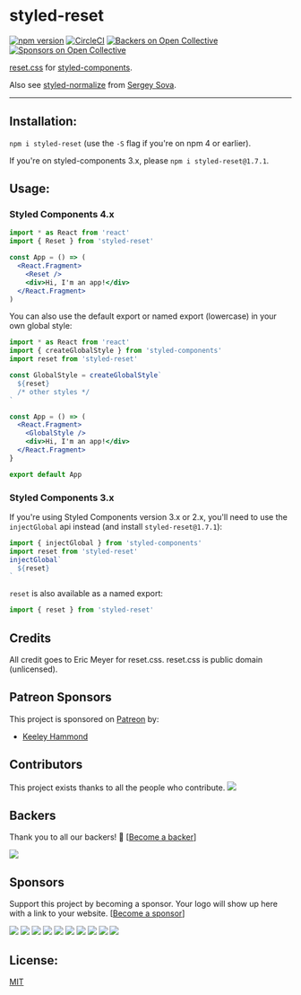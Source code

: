 # styled-reset

[![npm version](https://img.shields.io/npm/v/styled-reset.svg)](https://npm.im/styled-reset) [![CircleCI](https://circleci.com/gh/zacanger/styled-reset.svg?style=svg)](https://circleci.com/gh/zacanger/styled-reset)
[![Backers on Open Collective](https://opencollective.com/styled-reset/backers/badge.svg)](#backers) 
[![Sponsors on Open Collective](https://opencollective.com/styled-reset/sponsors/badge.svg)](#sponsors) 

[reset.css](https://meyerweb.com/eric/tools/css/reset/) for
[styled-components](https://github.com/styled-components/styled-components).

Also see [styled-normalize](https://www.npmjs.com/package/styled-normalize)
from [Sergey Sova](https://github.com/sergeysova).

--------

## Installation:

`npm i styled-reset` (use the `-S` flag if you're on npm 4 or earlier).

If you're on styled-components 3.x, please `npm i styled-reset@1.7.1`.

## Usage:

### Styled Components 4.x

```jsx
import * as React from 'react'
import { Reset } from 'styled-reset'

const App = () => (
  <React.Fragment>
    <Reset />
    <div>Hi, I'm an app!</div>
  </React.Fragment>
)
```

You can also use the default export or named export (lowercase) in your own
global style:

```jsx
import * as React from 'react'
import { createGlobalStyle } from 'styled-components'
import reset from 'styled-reset'

const GlobalStyle = createGlobalStyle`
  ${reset}
  /* other styles */
`

const App = () => (
  <React.Fragment>
    <GlobalStyle />
    <div>Hi, I'm an app!</div>
  </React.Fragment>
}

export default App
```

### Styled Components 3.x

If you're using Styled Components version 3.x or 2.x, you'll need to use the
`injectGlobal` api instead (and install `styled-reset@1.7.1`):

```javascript
import { injectGlobal } from 'styled-components'
import reset from 'styled-reset'
injectGlobal`
  ${reset}
`
```

`reset` is also available as a named export:

```javascript
import { reset } from 'styled-reset'
```

## Credits

All credit goes to Eric Meyer for reset.css. reset.css is public domain (unlicensed).

## Patreon Sponsors

This project is sponsored on [Patreon](https://www.patreon.com/zacanger) by:

* [Keeley Hammond](https://github.com/VerteDinde)

## Contributors

This project exists thanks to all the people who contribute. 
<a href="https://github.com/zacanger/styled-reset/graphs/contributors"><img src="https://opencollective.com/styled-reset/contributors.svg?width=890&button=false" /></a>

## Backers

Thank you to all our backers! 🙏 [[Become a backer](https://opencollective.com/styled-reset#backer)]

<a href="https://opencollective.com/styled-reset#backers" target="_blank"><img src="https://opencollective.com/styled-reset/backers.svg?width=890"></a>

## Sponsors

Support this project by becoming a sponsor. Your logo will show up here with a link to your website. [[Become a sponsor](https://opencollective.com/styled-reset#sponsor)]

<a href="https://opencollective.com/styled-reset/sponsor/0/website" target="_blank"><img src="https://opencollective.com/styled-reset/sponsor/0/avatar.svg"></a>
<a href="https://opencollective.com/styled-reset/sponsor/1/website" target="_blank"><img src="https://opencollective.com/styled-reset/sponsor/1/avatar.svg"></a>
<a href="https://opencollective.com/styled-reset/sponsor/2/website" target="_blank"><img src="https://opencollective.com/styled-reset/sponsor/2/avatar.svg"></a>
<a href="https://opencollective.com/styled-reset/sponsor/3/website" target="_blank"><img src="https://opencollective.com/styled-reset/sponsor/3/avatar.svg"></a>
<a href="https://opencollective.com/styled-reset/sponsor/4/website" target="_blank"><img src="https://opencollective.com/styled-reset/sponsor/4/avatar.svg"></a>
<a href="https://opencollective.com/styled-reset/sponsor/5/website" target="_blank"><img src="https://opencollective.com/styled-reset/sponsor/5/avatar.svg"></a>
<a href="https://opencollective.com/styled-reset/sponsor/6/website" target="_blank"><img src="https://opencollective.com/styled-reset/sponsor/6/avatar.svg"></a>
<a href="https://opencollective.com/styled-reset/sponsor/7/website" target="_blank"><img src="https://opencollective.com/styled-reset/sponsor/7/avatar.svg"></a>
<a href="https://opencollective.com/styled-reset/sponsor/8/website" target="_blank"><img src="https://opencollective.com/styled-reset/sponsor/8/avatar.svg"></a>
<a href="https://opencollective.com/styled-reset/sponsor/9/website" target="_blank"><img src="https://opencollective.com/styled-reset/sponsor/9/avatar.svg"></a>

## License:

[MIT](./LICENSE.md)
